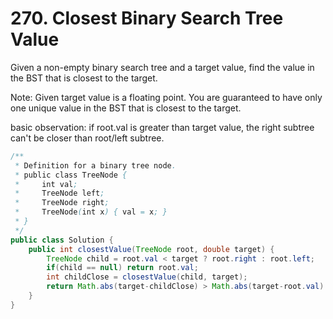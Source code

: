 # 270. Closest Binary Search Tree Value
Given a non-empty binary search tree and a target value, find the value in the BST that is closest to the target.

Note:
Given target value is a floating point.
You are guaranteed to have only one unique value in the BST that is closest to the target.

basic observation: if root.val is greater than target value, the right subtree can't be closer than root/left subtree.
```java
/**
 * Definition for a binary tree node.
 * public class TreeNode {
 *     int val;
 *     TreeNode left;
 *     TreeNode right;
 *     TreeNode(int x) { val = x; }
 * }
 */
public class Solution {
    public int closestValue(TreeNode root, double target) {
        TreeNode child = root.val < target ? root.right : root.left;
        if(child == null) return root.val;
        int childClose = closestValue(child, target);
        return Math.abs(target-childClose) > Math.abs(target-root.val) ? root.val : childClose;
    }
}
```